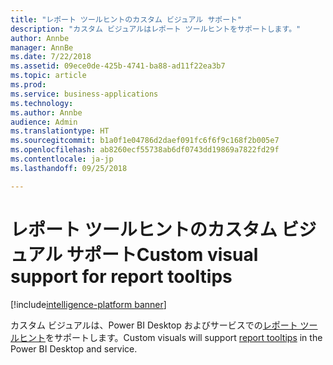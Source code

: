 ```yaml
---
title: "レポート ツールヒントのカスタム ビジュアル サポート"
description: "カスタム ビジュアルはレポート ツールヒントをサポートします。"
author: Annbe
manager: AnnBe
ms.date: 7/22/2018
ms.assetid: 09ece0de-425b-4741-ba88-ad11f22ea3b7
ms.topic: article
ms.prod: 
ms.service: business-applications
ms.technology: 
ms.author: Annbe
audience: Admin
ms.translationtype: HT
ms.sourcegitcommit: b1a0f1e04786d2daef091fc6f6f9c168f2b005e7
ms.openlocfilehash: ab8260ecf55738ab6df0743dd19869a7822fd29f
ms.contentlocale: ja-jp
ms.lasthandoff: 09/25/2018

---
```

# <a name="custom-visual-support-for-report-tooltips"></a><span data-ttu-id="a212b-103">レポート ツールヒントのカスタム ビジュアル サポート</span><span class="sxs-lookup"><span data-stu-id="a212b-103">Custom visual support for report tooltips</span></span>

[!include[intelligence-platform banner](../../includes/intelligence-platform.md)]



<span data-ttu-id="a212b-104">カスタム ビジュアルは、Power BI Desktop およびサービスでの[レポート ツールヒント](https://docs.microsoft.com/power-bi/desktop-tooltips)をサポートします。</span><span class="sxs-lookup"><span data-stu-id="a212b-104">Custom visuals will support [report tooltips](https://docs.microsoft.com/power-bi/desktop-tooltips) in the Power BI Desktop and service.</span></span>

